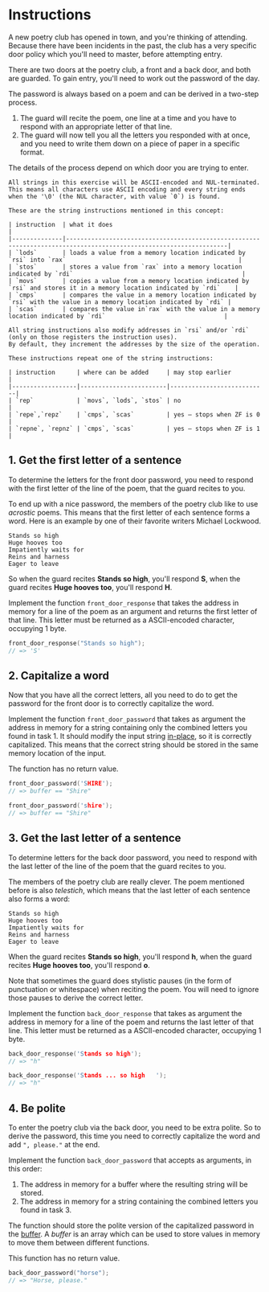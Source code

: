 # Instructions

A new poetry club has opened in town, and you're thinking of attending.
Because there have been incidents in the past, the club has a very specific door policy which you'll need to master, before attempting entry.

There are two doors at the poetry club, a front and a back door, and both are guarded.
To gain entry, you'll need to work out the password of the day.

The password is always based on a poem and can be derived in a two-step process.

1. The guard will recite the poem, one line at a time and you have to respond with an appropriate letter of that line.
2. The guard will now tell you all the letters you responded with at once, and you need to write them down on a piece of paper in a specific format.

The details of the process depend on which door you are trying to enter.

~~~~exercism/note
All strings in this exercise will be ASCII-encoded and NUL-terminated.
This means all characters use ASCII encoding and every string ends when the '\0' (the NUL character, with value `0`) is found.
~~~~

~~~~exercism/note
These are the string instructions mentioned in this concept:

| instruction  | what it does                                                                                                      |
|--------------|-------------------------------------------------------------------------------------------------------------------|
| `lods`       | loads a value from a memory location indicated by `rsi` into `rax`                                                |
| `stos`       | stores a value from `rax` into a memory location indicated by `rdi`                                               |
| `movs`       | copies a value from a memory location indicated by `rsi` and stores it in a memory location indicated by `rdi`    |
| `cmps`       | compares the value in a memory location indicated by `rsi` with the value in a memory location indicated by `rdi` |
| `scas`       | compares the value in`rax` with the value in a memory location indicated by `rdi`                                 |

All string instructions also modify addresses in `rsi` and/or `rdi` (only on those registers the instruction uses).
By default, they increment the addresses by the size of the operation.

These instructions repeat one of the string instructions:

| instruction      | where can be added     | may stop earlier          |
|------------------|------------------------|---------------------------|
| `rep`            | `movs`, `lods`, `stos` | no                        |
| `repe`,`repz`    | `cmps`, `scas`         | yes — stops when ZF is 0  |
| `repne`, `repnz` | `cmps`, `scas`         | yes — stops when ZF is 1  |
~~~~

## 1. Get the first letter of a sentence

To determine the letters for the front door password, you need to respond with the first letter of the line of the poem, that the guard recites to you.

To end up with a nice password, the members of the poetry club like to use _acrostic_ poems.
This means that the first letter of each sentence forms a word.
Here is an example by one of their favorite writers Michael Lockwood.

```text
Stands so high
Huge hooves too
Impatiently waits for
Reins and harness
Eager to leave
```

So when the guard recites **Stands so high**, you'll respond **S**, when the guard recites **Huge hooves too**, you'll respond **H**.

Implement the function `front_door_response` that takes the address in memory for a line of the poem as an argument and returns the first letter of that line.
This letter must be returned as a ASCII-encoded character, occupying 1 byte.

```c
front_door_response("Stands so high");
// => 'S'
```

## 2. Capitalize a word

Now that you have all the correct letters, all you need to do to get the password for the front door is to correctly capitalize the word.

Implement the function `front_door_password` that takes as argument the address in memory for a string containing only the combined letters you found in task 1.
It should modify the input string [in-place][in-place], so it is correctly capitalized.
This means that the correct string should be stored in the same memory location of the input.

The function has no return value.

```c
front_door_password('SHIRE');
// => buffer == "Shire"

front_door_password('shire');
// => buffer == "Shire"
```

## 3. Get the last letter of a sentence

To determine letters for the back door password, you need to respond with the last letter of the line of the poem that the guard recites to you.

The members of the poetry club are really clever.
The poem mentioned before is also _telestich_, which means that the last letter of each sentence also forms a word:

```text
Stands so high
Huge hooves too
Impatiently waits for
Reins and harness
Eager to leave
```

When the guard recites **Stands so high**, you'll respond **h**, when the guard recites **Huge hooves too**, you'll respond **o**.

Note that sometimes the guard does stylistic pauses (in the form of punctuation or whitespace) when reciting the poem.
You will need to ignore those pauses to derive the correct letter.

Implement the function `back_door_response` that takes as argument the address in memory for a line of the poem and returns the last letter of that line.
This letter must be returned as a ASCII-encoded character, occupying 1 byte.

```c
back_door_response('Stands so high');
// => "h"

back_door_response('Stands ... so high   ');
// => "h"
```

## 4. Be polite

To enter the poetry club via the back door, you need to be extra polite.
So to derive the password, this time you need to correctly capitalize the word and add `", please."` at the end.

Implement the function `back_door_password` that accepts as arguments, in this order:

1. The address in memory for a buffer where the resulting string will be stored.
2. The address in memory for a string containing the combined letters you found in task 3.

The function should store the polite version of the capitalized password in the [buffer][buffer].
A _buffer_ is an array which can be used to store values in memory to move them between different functions.

This function has no return value.

```c
back_door_password("horse");
// => "Horse, please."
```

[in-place]: https://en.wikipedia.org/wiki/In-place_algorithm
[buffer]: https://en.wikipedia.org/wiki/Data_buffer

